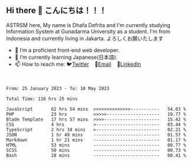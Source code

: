 ## Hi there 👋 こんにちは！！！
ASTRSM here, My name is Dhafa Defrita and I'm currently studying Information System at Gunadarma University as a student. I'm from Indonesia and currently living in Jakarta. よろしくお願いたします

- 🔭 I’m a proficient front-end web developer.
- 🌱 I’m currently learning Japanese(日本語).
- 📫 How to reach me: 🐦[Twitter](https://twitter.com/0_astrsm)&nbsp;&nbsp;&nbsp;&nbsp;📧[Email](ddefrito84@gmail.com)&nbsp;&nbsp;&nbsp;&nbsp;💼[LinkedIn](https://www.linkedin.com/in/dhafa-defrita-rama-yudistira-9357a9229/)
<br>
<!-- <p align="left">
<a href="https://github.com/ASTRSM">
  <img height="180em" src="https://github-readme-stats-eight-theta.vercel.app/api?username=ASTRSM&show_icons=true&theme=dracula&include_all_commits=true&count_private=true"/>
  <img height="180em" src="https://github-readme-stats-eight-theta.vercel.app/api/top-langs/?username=ASTRSM&layout=compact&langs_count=8&theme=dracula"/>
</a>
</p> -->

<!--START_SECTION:waka-->

```text
From: 25 January 2023 - To: 10 May 2023

Total Time: 116 hrs 25 mins

JavaScript       62 hrs 54 mins  >>>>>>>>>>>>>>-----------   54.03 %
PHP              23 hrs          >>>>>--------------------   19.77 %
Blade Template   17 hrs 57 mins  >>>>---------------------   15.42 %
CSS              4 hrs           >------------------------   03.44 %
TypeScript       2 hrs 34 mins   >------------------------   02.21 %
JSON             1 hr 49 mins    -------------------------   01.57 %
Markdown         1 hr 21 mins    -------------------------   01.17 %
HTML             53 mins         -------------------------   00.77 %
SCSS             50 mins         -------------------------   00.73 %
Bash             28 mins         -------------------------   00.41 %
```

<!--END_SECTION:waka-->
